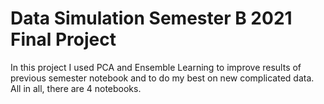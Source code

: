 # Data Simulation Semester B 2021 Final Project
 
In this project I used PCA and Ensemble Learning to improve results of previous semester notebook and to do my best on new complicated data.
All in all, there are 4 notebooks.
